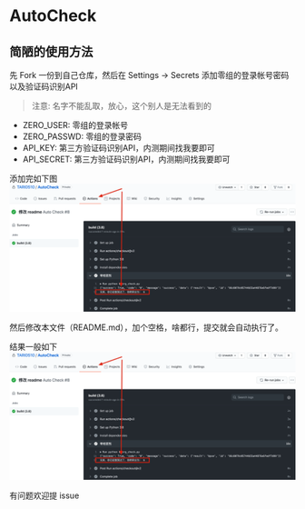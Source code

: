 # AutoCheck

## 简陋的使用方法

先 Fork 一份到自己仓库，然后在 Settings -> Secrets 添加零组的登录帐号密码以及验证码识别API
> 注意: 名字不能乱取，放心，这个别人是无法看到的
+ ZERO_USER: 零组的登录帐号
+ ZERO_PASSWD: 零组的登录密码
+ API_KEY: 第三方验证码识别API，内测期间找我要即可
+ API_SECRET: 第三方验证码识别API，内测期间找我要即可

添加完如下图
![img.png](./doc/img.png)

然后修改本文件（README.md），加个空格，啥都行，提交就会自动执行了。

结果一般如下
![img.png](./doc/result.png)

有问题欢迎提 issue
